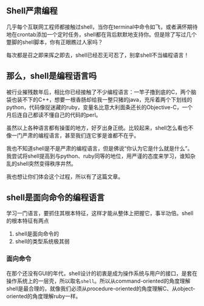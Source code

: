 Shell严肃编程
---

几乎每个互联网工程师都接触过shell，当你在terminal中命令如飞，或者满怀期待地在crontab添加一个定时任务，shell都在背后默默地支持你。但是除了写过几个蹩脚的shell脚本，你有正眼瞧过人家吗？

每次都是召之即来挥之即去，shell已经忍无可忍了，别拿shell不当编程语言！

## 那么，shell是编程语言吗

被行业摧残数年后，相比你已经接触了不少编程语言：一竿子撸到底的C，两个脑袋也装不下的C++，想要一根香肠却给我一整只猪的java，充斥着两个下划线的python，代码像捉迷藏的ruby，变量名比意大利面条还长的Objective-C，一个月后连自己都读不懂自己的代码的perl。

虽然以上各种语言都有操蛋的地方，好歹出身正统。比较起来，shell怎么看也不像一门严肃的编程语言，甚至我们连它爹是谁都不在乎。

我也不知道shell是不是严肃的编程语言，但是佛说“你认为它是什么就是什么”。我尝试将shell提高到与python、ruby同等的地位，用严谨的态度来学习，谁知杂乱的shell突然变得秩序井然。

我也想让你们体会这个过程，所以有了这篇文章。

## shell是面向命令的编程语言

学习一门语言，要抓住其根本特征，这样才能从整体上把握它，事半功倍。shell的根本特征有两点

1. shell是面向命令的
2. shell的类型系统极其弱

### 面向命令

在那个还没有GUI的年代，shell设计的初衷是成为操作系统与用户的接口，是套在操作系统上的一层壳，所以取名`shell`。所以从command-oriented的角度理解shell是最合理的，就像我们必须从procedure-oriented的角度理解C、从object- oriented的角度理解ruby一样。
